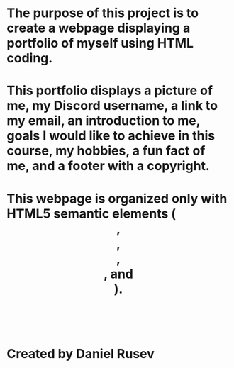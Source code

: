 # The purpose of this project is to create a webpage displaying a portfolio of myself using HTML coding.

# This portfolio displays a picture of me, my Discord username, a link to my email, an introduction to me, goals I would like to achieve in this course, my hobbies, a fun fact of me, and a footer with a copyright. 

# This webpage is organized only with HTML5 semantic elements (<header>, <nav>, <main>, <section>, and <footer>).

# Created by Daniel Rusev

